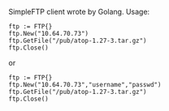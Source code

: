 SimpleFTP client wrote by Golang.
Usage:
```
ftp := FTP{}
ftp.New("10.64.70.73")
ftp.GetFile("/pub/atop-1.27-3.tar.gz")
ftp.Close()
```
or
```
ftp := FTP{}
ftp.New("10.64.70.73","username","passwd")
ftp.GetFile("/pub/atop-1.27-3.tar.gz")
ftp.Close()
```
